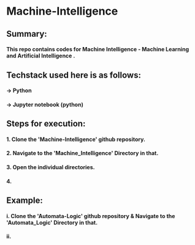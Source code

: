 # Machine-Intelligence
###
###
###

## Summary:
#### This repo contains codes for Machine Intelligence - Machine Learning and Artificial Intelligence .
###
## Techstack used here is as follows:
#### -> Python
#### -> Jupyter notebook (python)
###
 
## Steps for execution:

  #### 1. Clone the 'Machine-Intelligence' github repository.
  #### 2. Navigate to the 'Machine_Intelligence' Directory in that.
  #### 3. Open the individual directories.
  #### 4. 
  
  
  ###
  ###
  ###
  
## Example:
  #### i. Clone the 'Automata-Logic' github repository & Navigate to the 'Automata_Logic' Directory in that.
  #### ii. 
 

  ###
  ###
  ###  

  
  #


